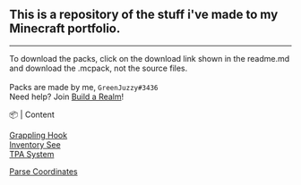 ## This is a repository of the stuff i've made to my Minecraft portfolio.
---

To download the packs, click on the download link shown in the readme.md and download the .mcpack, not the source files. <br><br>
Packs are made by me, `GreenJuzzy#3436` <br>
Need help? Join [Build a Realm](https://discord.gg/buildarealm)!<br>

📦 | Content

[Grappling Hook](https://github.com/GreenJuzzy/Minecraft_Packs/tree/main/Packs/Grappling%20Hook) <br>
[Inventory See](https://github.com/GreenJuzzy/Minecraft_Packs/tree/main/Packs/Inventory%20See) <br>
[TPA System](https://github.com/GreenJuzzy/Minecraft_Packs/tree/main/Packs/TPA%20System)

[Parse Coordinates](https://github.com/GreenJuzzy/Minecraft_Packs/tree/main/Scripts/Parse%20Coordinates)
